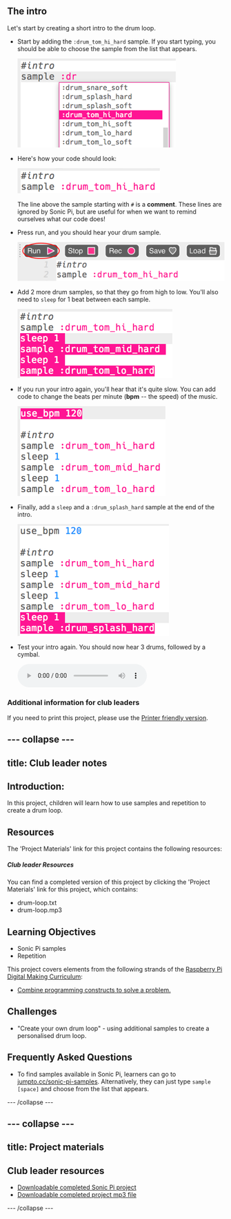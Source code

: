 ## The intro
Let's start by creating a short intro to the drum loop.



+ Start by adding the `:drum_tom_hi_hard` sample. If you start typing, you should be able to choose the sample from the list that appears.

    ![screenshot](images/drum-sample-help.png)

+ Here's how your code should look:

    ![screenshot](images/drum-intro-1.png)

    The line above the sample starting with `#` is a __comment__. These lines are ignored by Sonic Pi, but are useful for when we want to remind ourselves what our code does!

+ Press run, and you should hear your drum sample.

    ![screenshot](images/drum-run.png)

+ Add 2 more drum samples, so that they go from high to low. You'll also need to `sleep` for 1 beat between each sample.

    ![screenshot](images/drum-intro-2.png)

+ If you run your intro again, you'll hear that it's quite slow. You can add code to change the beats per minute (__bpm__ -- the speed) of the music.

    ![screenshot](images/drum-bpm.png)

+ Finally, add a `sleep` and a `:drum_splash_hard` sample at the end of the intro.

    ![screenshot](images/drum-intro-splash.png)

+ Test your intro again. You should now hear 3 drums, followed by a cymbal.

    <div id="audio-preview" class="pdf-hidden">
    <audio controls preload>
      <source src="sounds/drums-intro.mp3" type="audio/mpeg">
    Your browser does not support the <code>audio</code> element.
    </audio>
    </div>



### Additional information for club leaders

If you need to print this project, please use the [Printer friendly version](https://projects.raspberrypi.org/en/projects/drum-loop/print).


--- collapse ---
---
title: Club leader notes
---


## Introduction:
In this project, children will learn how to use samples and repetition to create a drum loop.

## Resources
The 'Project Materials' link for this project contains the following resources:

##### Club leader Resources

You can find a completed version of this project by clicking the 'Project Materials' link for this project, which contains:

+ drum-loop.txt
+ drum-loop.mp3

## Learning Objectives
+ Sonic Pi samples
+ Repetition

This project covers elements from the following strands of the [Raspberry Pi Digital Making Curriculum](http://rpf.io/curriculum):

+ [Combine programming constructs to solve a problem.](https://www.raspberrypi.org/curriculum/programming/builder)

## Challenges
+ "Create your own drum loop" - using additional samples to create a personalised drum loop.

## Frequently Asked Questions
+ To find samples available in Sonic Pi, learners can go to <a href="http://jumpto.cc/sonic-pi-samples">jumpto.cc/sonic-pi-samples</a>. Alternatively, they can just type `sample [space]` and choose from the list that appears.


--- /collapse ---


--- collapse ---
---
title: Project materials
---


## Club leader resources
* [Downloadable completed Sonic Pi project](resources/drum-loop.txt)
* [Downloadable completed project mp3 file](resources/drum-loop.mp3)

--- /collapse ---